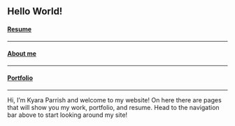 ## Hello World!


#### [Resume](resume.md)
------
#### [About me](about.md)
------
#### [Portfolio](portfolio.md)
------

Hi, I’m Kyara Parrish and welcome to my website! On here there are pages that will show you my work, portfolio, and resume. Head to the navigation bar above to start looking around my site!
